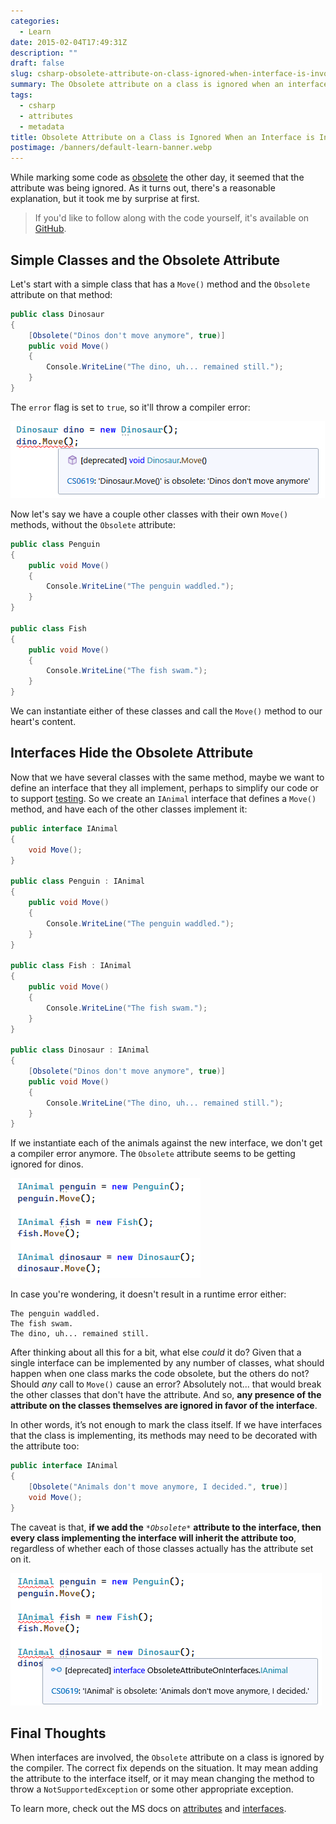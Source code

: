 ```yaml
---
categories:
  - Learn
date: 2015-02-04T17:49:31Z
description: ""
draft: false
slug: csharp-obsolete-attribute-on-class-ignored-when-interface-is-involved
summary: The Obsolete attribute on a class is ignored when an interface is involved. It caught me by surprise, but makes sense. Let's see why.
tags:
  - csharp
  - attributes
  - metadata
title: Obsolete Attribute on a Class is Ignored When an Interface is Involved
postimage: /banners/default-learn-banner.webp
---
```

While marking some code as [obsolete](https://msdn.microsoft.com/en-us/library/system.obsoleteattribute\(v=vs.110\).aspx) the other day, it seemed that the attribute was being ignored. As it turns out, there's a reasonable explanation, but it took me by surprise at first.

> If you'd like to follow along with the code yourself, it's available on [GitHub](https://github.com/grantwinney/BlogCodeSamples/tree/master/Languages/CSharp/ObsoleteAttributeOnInterfaces).

## Simple Classes and the Obsolete Attribute

Let's start with a simple class that has a `Move()` method and the `Obsolete` attribute on that method:

```csharp
public class Dinosaur
{
    [Obsolete("Dinos don't move anymore", true)]
    public void Move()
    {
        Console.WriteLine("The dino, uh... remained still.");
    }
}
```

The `error` flag is set to `true`, so it'll throw a compiler error:

![](image-5.png)

Now let's say we have a couple other classes with their own `Move()` methods, without the `Obsolete` attribute:

```csharp
public class Penguin
{
    public void Move()
    {
        Console.WriteLine("The penguin waddled.");
    }
}

public class Fish
{
    public void Move()
    {
        Console.WriteLine("The fish swam.");
    }
}
```

We can instantiate either of these classes and call the `Move()` method to our heart's content.

## Interfaces Hide the Obsolete Attribute

Now that we have several classes with the same method, maybe we want to define an interface that they all implement, perhaps to simplify our code or to support [testing](https://grantwinney.com/what-is-mocking-a-dependency/). So we create an `IAnimal` interface that defines a `Move()` method, and have each of the other classes implement it:

```csharp
public interface IAnimal
{
    void Move();
}

public class Penguin : IAnimal
{
    public void Move()
    {
        Console.WriteLine("The penguin waddled.");
    }
}

public class Fish : IAnimal
{
    public void Move()
    {
        Console.WriteLine("The fish swam.");
    }
}

public class Dinosaur : IAnimal
{
    [Obsolete("Dinos don't move anymore", true)]
    public void Move()
    {
        Console.WriteLine("The dino, uh... remained still.");
    }
}
```

If we instantiate each of the animals against the new interface, we don't get a compiler error anymore. The `Obsolete` attribute seems to be getting ignored for dinos.

![](image-6.png)

In case you're wondering, it doesn't result in a runtime error either:

```text
The penguin waddled.
The fish swam.
The dino, uh... remained still.
```

After thinking about all this for a bit, what else _could_ it do? Given that a single interface can be implemented by any number of classes, what should happen when one class marks the code obsolete, but the others do not? Should _any_ call to `Move()` cause an error? Absolutely not... that would break the other classes that don't have the attribute. And so, **any presence of the attribute on the classes themselves are ignored in favor of the interface**.

In other words, it’s not enough to mark the class itself. If we have interfaces that the class is implementing, its methods may need to be decorated with the attribute too:

```csharp
public interface IAnimal
{
    [Obsolete("Animals don't move anymore, I decided.", true)]
    void Move();
}
```

The caveat is that, **if we add the** *`*Obsolete*`* **attribute to the interface, then every class implementing the interface will inherit the attribute too**, regardless of whether each of those classes actually has the attribute set on it.

![](image-7.png)

## Final Thoughts

When interfaces are involved, the `Obsolete` attribute on a class is ignored by the compiler. The correct fix depends on the situation. It may mean adding the attribute to the interface itself, or it may mean changing the method to throw a `NotSupportedException` or some other appropriate exception.

To learn more, check out the MS docs on [attributes](https://learn.microsoft.com/en-us/dotnet/csharp/advanced-topics/reflection-and-attributes/) and [interfaces](https://learn.microsoft.com/en-us/dotnet/csharp/fundamentals/types/interfaces).
